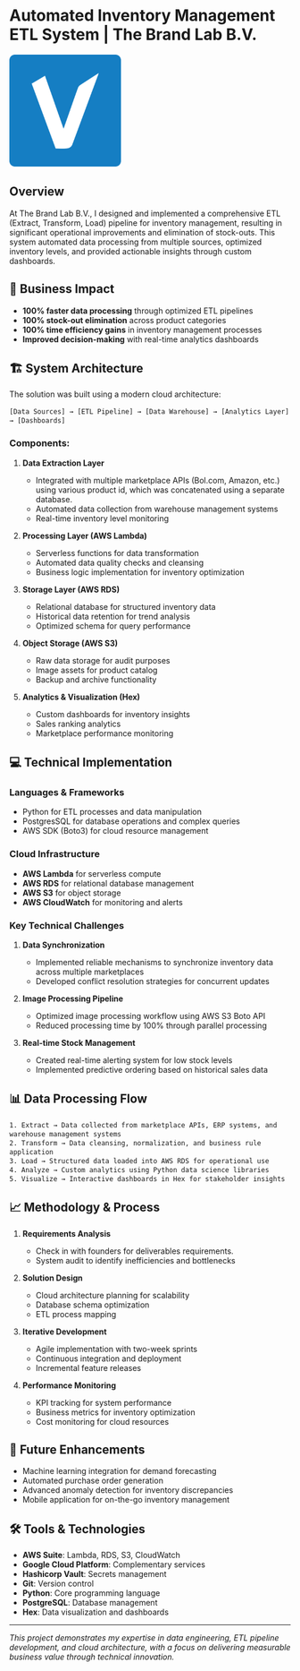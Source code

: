 # Automated Inventory Management ETL System | The Brand Lab B.V.

<img src="images/Voomy V.png" alt="Voomy Logo" width = 200 />


## Overview
At The Brand Lab B.V., I designed and implemented a comprehensive ETL (Extract, Transform, Load) pipeline for inventory management, resulting in significant operational improvements and elimination of stock-outs. This system automated data processing from multiple sources, optimized inventory levels, and provided actionable insights through custom dashboards.

## 🚀 Business Impact

- **100% faster data processing** through optimized ETL pipelines
- **100% stock-out elimination** across product categories
- **100% time efficiency gains** in inventory management processes
- **Improved decision-making** with real-time analytics dashboards

## 🏗️ System Architecture

The solution was built using a modern cloud architecture:

```
[Data Sources] → [ETL Pipeline] → [Data Warehouse] → [Analytics Layer] → [Dashboards]
```

### Components:

1. **Data Extraction Layer**
   - Integrated with multiple marketplace APIs (Bol.com, Amazon, etc.) using various product id, which was concatenated using a separate database.
   - Automated data collection from warehouse management systems
   - Real-time inventory level monitoring

2. **Processing Layer (AWS Lambda)**
   - Serverless functions for data transformation
   - Automated data quality checks and cleansing
   - Business logic implementation for inventory optimization

3. **Storage Layer (AWS RDS)**
   - Relational database for structured inventory data
   - Historical data retention for trend analysis
   - Optimized schema for query performance

4. **Object Storage (AWS S3)**
   - Raw data storage for audit purposes
   - Image assets for product catalog
   - Backup and archive functionality

5. **Analytics & Visualization (Hex)**
   - Custom dashboards for inventory insights
   - Sales ranking analytics
   - Marketplace performance monitoring

## 💻 Technical Implementation

### Languages & Frameworks
- Python for ETL processes and data manipulation
- PostgresSQL for database operations and complex queries
- AWS SDK (Boto3) for cloud resource management

### Cloud Infrastructure
- **AWS Lambda** for serverless compute
- **AWS RDS** for relational database management
- **AWS S3** for object storage
- **AWS CloudWatch** for monitoring and alerts

### Key Technical Challenges

1. **Data Synchronization**
   - Implemented reliable mechanisms to synchronize inventory data across multiple marketplaces
   - Developed conflict resolution strategies for concurrent updates

2. **Image Processing Pipeline**
   - Optimized image processing workflow using AWS S3 Boto API
   - Reduced processing time by 100% through parallel processing

3. **Real-time Stock Management**
   - Created real-time alerting system for low stock levels
   - Implemented predictive ordering based on historical sales data

## 📊 Data Processing Flow

```
1. Extract → Data collected from marketplace APIs, ERP systems, and warehouse management systems
2. Transform → Data cleansing, normalization, and business rule application
3. Load → Structured data loaded into AWS RDS for operational use
4. Analyze → Custom analytics using Python data science libraries
5. Visualize → Interactive dashboards in Hex for stakeholder insights
```

## 📈 Methodology & Process

1. **Requirements Analysis**
   - Check in with founders for deliverables requirements.
   - System audit to identify inefficiencies and bottlenecks

2. **Solution Design**
   - Cloud architecture planning for scalability
   - Database schema optimization
   - ETL process mapping

3. **Iterative Development**
   - Agile implementation with two-week sprints
   - Continuous integration and deployment
   - Incremental feature releases

4. **Performance Monitoring**
   - KPI tracking for system performance
   - Business metrics for inventory optimization
   - Cost monitoring for cloud resources

## 🔮 Future Enhancements

- Machine learning integration for demand forecasting
- Automated purchase order generation
- Advanced anomaly detection for inventory discrepancies
- Mobile application for on-the-go inventory management

## 🛠️ Tools & Technologies

- **AWS Suite**: Lambda, RDS, S3, CloudWatch
- **Google Cloud Platform**: Complementary services
- **Hashicorp Vault**: Secrets management
- **Git**: Version control
- **Python**: Core programming language
- **PostgreSQL**: Database management
- **Hex**: Data visualization and dashboards

---

*This project demonstrates my expertise in data engineering, ETL pipeline development, and cloud architecture, with a focus on delivering measurable business value through technical innovation.*
